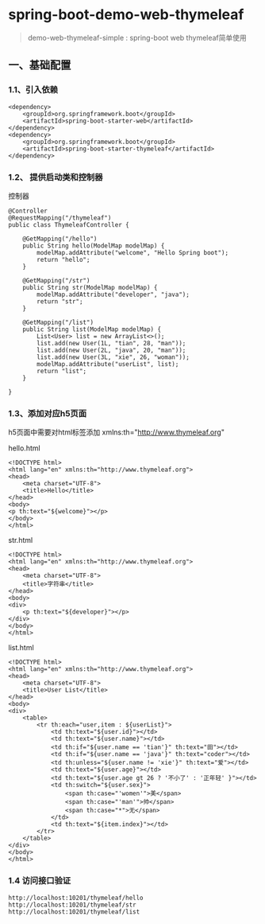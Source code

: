 # spring-boot-demo-web-thymeleaf

> demo-web-thymeleaf-simple : spring-boot web thymeleaf简单使用

## 一、基础配置

### 1.1、引入依赖

    <dependency>
        <groupId>org.springframework.boot</groupId>
        <artifactId>spring-boot-starter-web</artifactId>
    </dependency>
    <dependency>
        <groupId>org.springframework.boot</groupId>
        <artifactId>spring-boot-starter-thymeleaf</artifactId>
    </dependency>

### 1.2、 提供启动类和控制器

控制器

    @Controller
    @RequestMapping("/thymeleaf")
    public class ThymeleafController {
    
        @GetMapping("/hello")
        public String hello(ModelMap modelMap) {
            modelMap.addAttribute("welcome", "Hello Spring boot");
            return "hello";
        }
    
        @GetMapping("/str")
        public String str(ModelMap modelMap) {
            modelMap.addAttribute("developer", "java");
            return "str";
        }
    
        @GetMapping("/list")
        public String list(ModelMap modelMap) {
            List<User> list = new ArrayList<>();
            list.add(new User(1L, "tian", 28, "man"));
            list.add(new User(2L, "java", 20, "man"));
            list.add(new User(3L, "xie", 26, "woman"));
            modelMap.addAttribute("userList", list);
            return "list";
        }
    
    }

### 1.3、添加对应h5页面

h5页面中需要对html标签添加 xmlns:th="http://www.thymeleaf.org"

hello.html

    <!DOCTYPE html>
    <html lang="en" xmlns:th="http://www.thymeleaf.org">
    <head>
        <meta charset="UTF-8">
        <title>Hello</title>
    </head>
    <body>
    <p th:text="${welcome}"></p>
    </body>
    </html>

str.html

    <!DOCTYPE html>
    <html lang="en" xmlns:th="http://www.thymeleaf.org">
    <head>
        <meta charset="UTF-8">
        <title>字符串</title>
    </head>
    <body>
    <div>
        <p th:text="${developer}"></p>
    </div>
    </body>
    </html>

list.html

    <!DOCTYPE html>
    <html lang="en" xmlns:th="http://www.thymeleaf.org">
    <head>
        <meta charset="UTF-8">
        <title>User List</title>
    </head>
    <body>
    <div>
        <table>
            <tr th:each="user,item : ${userList}">
                <td th:text="${user.id}"></td>
                <td th:text="${user.name}"></td>
                <td th:if="${user.name == 'tian'}" th:text="田"></td>
                <td th:if="${user.name == 'java'}" th:text="coder"></td>
                <td th:unless="${user.name != 'xie'}" th:text="爱"></td>
                <td th:text="${user.age}"></td>
                <td th:text="${user.age gt 26 ? '不小了' : '正年轻' }"></td>
                <td th:switch="${user.sex}">
                    <span th:case="'women'">美</span>
                    <span th:case="'man'">帅</span>
                    <span th:case="*">无</span>
                </td>
                <td th:text="${item.index}"></td>
            </tr>
        </table>
    </div>
    </body>
    </html>

### 1.4 访问接口验证

    http://localhost:10201/thymeleaf/hello
    http://localhost:10201/thymeleaf/str
    http://localhost:10201/thymeleaf/list
